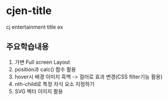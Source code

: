 # cjen-title
cj entertainment title ex

## 주요학습내용
1. 가변 Full screen Layout
2. position과 calc() 함수 활용
3. hover시 배경 이미지 흑백 -> 컬러로 효과 변경(CSS filter기능 활용)
4. nth-child로 특정 자식 요소 지정하기
5. SVG 벡터 이미지 활용
